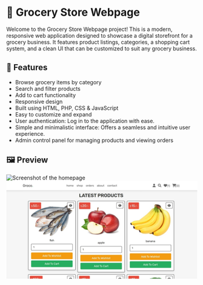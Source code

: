 # 🛒 Grocery Store Webpage

Welcome to the Grocery Store Webpage project! This is a modern, responsive web application designed to showcase a digital storefront for a grocery business. It features product listings, categories, a shopping cart system, and a clean UI that can be customized to suit any grocery business.

## 🚀 Features

- Browse grocery items by category
- Search and filter products
- Add to cart functionality
- Responsive design
- Built using HTML, PHP, CSS & JavaScript 
- Easy to customize and expand
- User authentication: Log in to the application with ease.
- Simple and minimalistic interface: Offers a seamless and intuitive user experience.
- Admin control panel for managing products and viewing orders

## 🖼️ Preview

![Screenshot of the homepage](./assets/SS2.jpeg)
![Screenshot of the homepage](./assets/SS1.jpeg)
